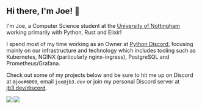 ## Hi there, I'm Joe! 👋

I'm Joe, a Computer Science student at the [University of Nottingham](https://cs.nott.ac.uk) working primarily with Python, Rust and Elixir!

I spend most of my time working as an Owner at [Python Discord](https://pythondiscord.com/), focusing mainly on our infrastructure and technology which includes tooling such as Kubernetes, NGINX (particularly nginx-ingress), PostgreSQL and Prometheus/Grafana.

Check out some of my projects below and be sure to hit me up on Discord at `@joe#6000`, email `joe@jb3.dev` or join my personal Discord server at [jb3.dev/discord](https://jb3.dev/discord).

<img align="left" src="https://github-readme-stats.vercel.app/api?username=jb3&count_private=true&line_height=21&show_icons=true&hide_border=true&theme=dracula"/>
<img align="left" src="https://github-readme-stats.vercel.app/api/top-langs/?username=jb3&layout=compact&card_width=250&hide_border=true&theme=dracula"/>
